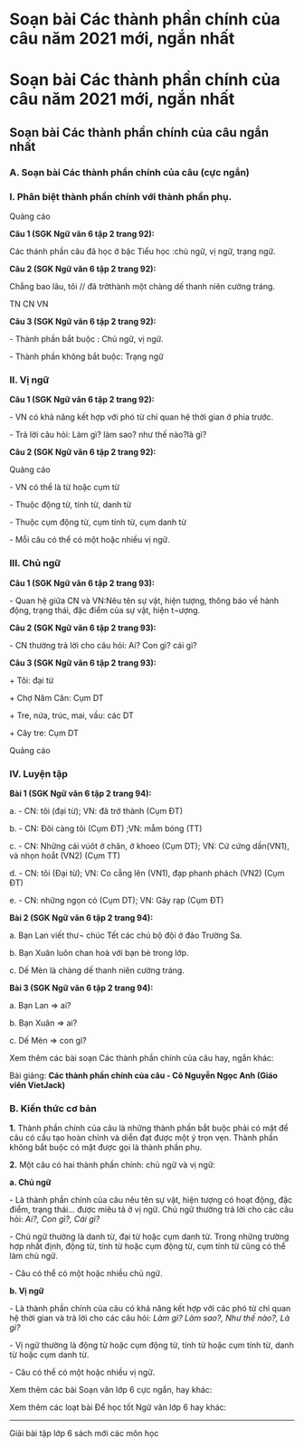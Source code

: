 # Soạn bài Các thành phần chính của câu năm 2021 mới, ngắn nhất

# Soạn bài Các thành phần chính của câu năm 2021 mới, ngắn nhất

## Soạn bài Các thành phần chính của câu ngắn nhất

### **A. Soạn bài Các thành phần chính của câu (cực ngắn)**

### I. Phân biệt thành phần chính với thành phần phụ.

Quảng cáo

**Câu 1 (SGK Ngữ văn 6 tập 2 trang 92):**

Các thánh phần câu đã học ở bậc Tiểu học :chủ ngữ, vị ngữ, trạng ngữ.

**Câu 2 (SGK Ngữ văn 6 tập 2 trang 92):**

Chẳng bao lâu, tôi // đã trởthành một chàng dế thanh niên cường tráng.

TN CN VN

**Câu 3 (SGK Ngữ văn 6 tập 2 trang 92):**

\- Thành phần bắt buộc : Chủ ngữ, vị ngữ.

\- Thành phần không bắt buộc: Trạng ngữ

### II. Vị ngữ

**Câu 1 (SGK Ngữ văn 6 tập 2 trang 92):**

\- VN có khả năng kết hợp với phó từ chỉ quan hệ thời gian ở phía trước.

\- Trả lời câu hỏi: Làm gì? làm sao? như thế nào?là gì?

**Câu 2 (SGK Ngữ văn 6 tập 2 trang 92):**

Quảng cáo

\- VN có thể là từ hoặc cụm từ 

\- Thuộc động từ, tính từ, danh từ

\- Thuộc cụm động từ, cụm tính từ, cụm danh từ

\- Mỗi câu có thể có một hoặc nhiều vị ngữ.

### III. Chủ ngữ

**Câu 1 (SGK Ngữ văn 6 tập 2 trang 93):**

\- Quan hệ giữa CN và VN:Nêu tên sự vật, hiện tượng, thông báo về hành động, trạng thái, đặc điểm của sự vật, hiện t¬ượng.

**Câu 2 (SGK Ngữ văn 6 tập 2 trang 93):**

\- CN thường trả lời cho câu hỏi: Ai? Con gì? cái gì?

**Câu 3 (SGK Ngữ văn 6 tập 2 trang 93):**

\+ Tôi: đại từ 

\+ Chợ Năm Căn: Cụm DT 

\+ Tre, nứa, trúc, mai, vầu: các DT 

\+ Cây tre: Cụm DT 

Quảng cáo

### IV. Luyện tập

**Bài 1 (SGK Ngữ văn 6 tập 2 trang 94):**

a. - CN: tôi (đại từ); VN: đã trở thành (Cụm ĐT)

b. - CN: Đôi càng tôi (Cụm ĐT) ;VN: mẫm bóng (TT)

c. - CN: Những cái vúôt ở chân, ở khoeo (Cụm DT); VN: Cứ cứng dần(VN1), và nhọn hoắt (VN2) (Cụm TT)

d. - CN: tôi (Đại từ); VN: Co cẳng lên (VN1), đạp phanh phách (VN2) (Cụm ĐT)

e. - CN: những ngọn cỏ (Cụm DT); VN: Gãy rạp (Cụm ĐT)

**Bài 2 (SGK Ngữ văn 6 tập 2 trang 94):**

a. Bạn Lan viết thư¬ chúc Tết các chú bộ đội ở đảo Trường Sa.

b. Bạn Xuân luôn chan hoà với bạn bè trong lớp.

c. Dế Mèn là chàng dế thanh niên cường tráng. 

**Bài 3 (SGK Ngữ văn 6 tập 2 trang 94):**

a. Bạn Lan => ai?

b. Bạn Xuân => ai?

c. Dế Mèn => con gì?

Xem thêm các bài soạn Các thành phần chính của câu hay, ngắn khác:

Bài giảng: **Các thành phần chính của câu - Cô Nguyễn Ngọc Anh (Giáo viên VietJack)**

### **B. Kiến thức cơ bản**

**1.** Thành phần chính của câu là những thành phần bắt buộc phải có mặt để câu có cấu tạo hoàn chỉnh và diễn đạt được một ý trọn vẹn. Thành phần không bắt buộc có mặt được gọi là thành phần phụ.

**2.** Một câu có hai thành phần chính: chủ ngữ và vị ngữ:

**a. Chủ ngữ**

\- Là thành phần chính của câu nêu tên sự vật, hiện tượng có hoạt động, đặc điểm, trạng thái... được miêu tả ở vị ngữ. Chủ ngữ thường trả lời cho các câu hỏi: _Ai?, Con gì?, Cái gì?_

\- Chủ ngữ thường là danh từ, đại từ hoặc cụm danh từ. Trong những trường hợp nhất định, động từ, tính từ hoặc cụm động từ, cụm tính từ cũng có thể làm chủ ngữ.

\- Câu có thể có một hoặc nhiều chủ ngữ.

**b. Vị ngữ**

\- Là thành phần chính của câu có khả năng kết hợp với các phó từ chỉ quan hệ thời gian và trả lời cho các câu hỏi: _Làm gì? Làm sao?, Như thế nào?, Là gì?_

\- Vị ngữ thường là động từ hoặc cụm động từ, tính từ hoặc cụm tính từ, danh từ hoặc cụm danh từ.

\- Câu có thể có một hoặc nhiều vị ngữ.

Xem thêm các bài Soạn văn lớp 6 cực ngắn, hay khác:

Xem thêm các loạt bài Để học tốt Ngữ văn lớp 6 hay khác:

* * *

Giải bài tập lớp 6 sách mới các môn học
